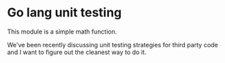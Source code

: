 # Go lang unit testing

This module is a simple math function. 

We've been recently discussing unit testing strategies for third party code and I want to figure out the cleanest way to do it.
